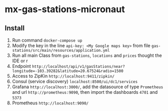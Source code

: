 # mx-gas-stations-micronaut

## Install
1. Run command `docker-compose up`
1. Modify the key in the line `api-key: <My Google maps key>` from file `gas-stations/src/main/resources/application.yml`
1. Run all main Class from  `gas-stations`, `locations` and `prices` thought the IDE or r
1. Endpoint `http://localhost/api/v1/gasStations/near?longitude=-103.39282&latitude=20.67524&radio=1500`
1. Access to ZipKin `http://localhost:9411/zipkin/`
1. Consul (service discovery) `localhost:8500/ui/dc1/services`
1. Grafana `http://localhost:3000/`, add the datasource of type `Prometheus` and url `http://prometheus:9090`, then import the dashboards `4701` and `5373`
1. Prometheus `http://localhost:9090/`